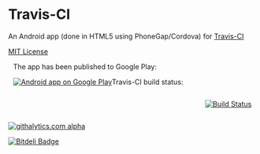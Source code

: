 Travis-CI
==========

An Android app (done in HTML5 using PhoneGap/Cordova) for [Travis-CI](https://travis-ci.org/)

[MIT License](LICENSE.md)

<div style="overflow: auto; padding: 0 10px;">
The app has been published to Google Play:
  <p style="float:left;">
    <a href="https://play.google.com/store/apps/details?id=com.floydpink.android.travisci">
      <img alt="Android app on Google Play" src="https://developer.android.com/images/brand/en_app_rgb_wo_60.png" />
    </a>
  </p>

Travis-CI build status:
  <p style="float:right;">
    <a href="https://travis-ci.org/floydpink/Travis-CI">
      <img src="https://travis-ci.org/floydpink/Travis-CI.png?branch=master" alt="Build Status">
    </a>
  </p>
</div>
 
[![githalytics.com alpha](https://cruel-carlota.gopagoda.com/b3522e75563951b5ad97075ab49444e8 "githalytics.com")](http://githalytics.com/floydpink/Travis-CI)


[![Bitdeli Badge](https://d2weczhvl823v0.cloudfront.net/floydpink/Travis-CI/trend.png)](https://bitdeli.com/free "Bitdeli Badge")


